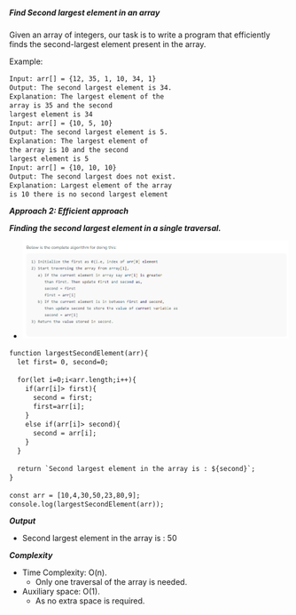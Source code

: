 ##### Find Second largest element in an array

Given an array of integers, our task is to write a program that efficiently finds the second-largest element present in the array. 


Example:
```
Input: arr[] = {12, 35, 1, 10, 34, 1}
Output: The second largest element is 34.
Explanation: The largest element of the 
array is 35 and the second 
largest element is 34
Input: arr[] = {10, 5, 10}
Output: The second largest element is 5.
Explanation: The largest element of 
the array is 10 and the second 
largest element is 5
Input: arr[] = {10, 10, 10}
Output: The second largest does not exist.
Explanation: Largest element of the array 
is 10 there is no second largest element
```

***Approach 2: Efficient approach***

***Finding the second largest element in a single traversal.***
- ![Alt text](image.png)

```
function largestSecondElement(arr){
  let first= 0, second=0;
  
  for(let i=0;i<arr.length;i++){
    if(arr[i]> first){
      second = first;
      first=arr[i];
    }
    else if(arr[i]> second){
      second = arr[i];
    }
  }
 
  return `Second largest element in the array is : ${second}`;
}

const arr = [10,4,30,50,23,80,9];
console.log(largestSecondElement(arr));
```

***Output***
- Second largest element in the array is : 50

***Complexity***
- Time Complexity: O(n). 
  - Only one traversal of the array is needed.
- Auxiliary space: O(1). 
  - As no extra space is required.
